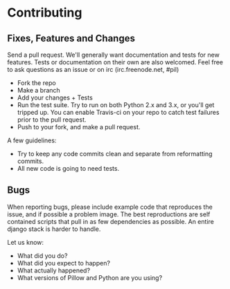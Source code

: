 # Contributing

## Fixes, Features and Changes

Send a pull request. We'll generally want documentation and tests for new features. Tests or documentation on their own are also welcomed. Feel free to ask questions as an issue or on irc (irc.freenode.net, #pil)

- Fork the repo
- Make a branch
- Add your changes + Tests
- Run the test suite. Try to run on both Python 2.x and 3.x, or you'll get tripped up. You can enable Travis-ci on your repo to catch test failures prior to the pull request. 
- Push to your fork, and make a pull request. 

A few guidelines:
- Try to keep any code commits clean and separate from reformatting commits.
- All new code is going to need tests. 

## Bugs

When reporting bugs, please include example code that reproduces the issue, and if possible a problem image. The best reproductions are self contained scripts that pull in as few dependencies as possible. An entire django stack is harder to handle. 

Let us know:
- What did you do?
- What did you expect to happen?
- What actually happened?
- What versions of Pillow and Python are you using?
